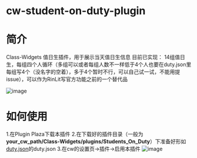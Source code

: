 # cw-student-on-duty-plugin

# 简介
Class-Widgets 值日生插件，用于展示当天值日生信息
目前已实现：
14组值日生，每组四个人循环（多组可以或者每组人数不一样低于4个人也要在duty.json里每组写4个（没名字的空着），多于4个暂时不行，可以自己试一试，不能用提issue），可以作为RinLit写官方功能之前的一个替代品


![image](https://github.com/user-attachments/assets/825b66c3-2743-4fb2-8d67-d7aece71d0c2)


# 如何使用
1.在Plugin Plaza下载本插件
2.在下载好的插件目录（一般为**your_cw_path/Class-Widgets/plugins/Students_On_Duty**）下准备好形如[duty.json](https://github.com/Welsonpeaches/cw-student-on-duty-plugin/blob/main/duty.json)的duty.json
3.在cw的设置页→插件→启用本插件
![image](https://github.com/user-attachments/assets/769cb021-7bd9-4b2c-9198-fc7353ffa3c4)
